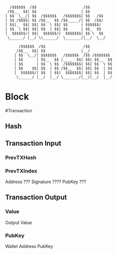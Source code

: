
	  /$$$$$$  /$$                     /$$  
	 /$$__  $$| $$                    | $$  
	| $$  \__/| $$  /$$$$$$   /$$$$$$$| $$   /$$
	| $$ /$$$$| $$ /$$__  $$ /$$_____/| $$  /$$/
	| $$|_  $$| $$| $$  \ $$| $$      | $$$$$$/ 
	| $$  \ $$| $$| $$  | $$| $$      | $$_  $$ 
	|  $$$$$$/| $$|  $$$$$$/|  $$$$$$$| $$ \  $$
	 \______/ |__/ \\______/  \_______/|__/  \__/
	
	      /$$$$$$  /$$                 /$$      
	     /$$__  $$| $$                |__/
	    | $$  \__/| $$$$$$$   /$$$$$$  /$$ /$$$$$$$
	    | $$      | $$__  $$ |____  $$| $$| $$__  $$
	    | $$      | $$  \ $$  /$$$$$$$| $$| $$  \ $$
	    | $$    $$| $$  | $$ /$$__  $$| $$| $$  | $$
	    |  $$$$$$/| $$  | $$|  $$$$$$$| $$| $$  | $$
	     \______/ |__/  |__/ \_______/|__/|__/  |__/

# Block

#Transaction
## Hash


## Transaction Input
### PrevTXHash
### PrevTXIndex
Address ???
Signature ????
PubKey ???


## Transaction Output
### Value
Output Value
### PubKey
Wallet Address PubKey